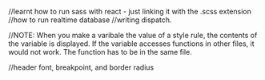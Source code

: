 //learnt how to run sass with react - just linking it with the .scss extension
//how to run realtime database
//writing dispatch.

//NOTE: When you make a varibale the value of a style rule, the contents of the variable is displayed. If the variable accesses functions in other files, it would not work. The function has to be in the same file.

//header font, breakpoint, and border radius


